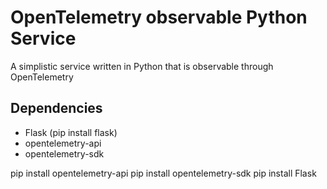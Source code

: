 # OpenTelemetry observable Python Service

A simplistic service written in Python that is observable through OpenTelemetry

## Dependencies

- Flask (pip install flask)
- opentelemetry-api
- opentelemetry-sdk

pip install opentelemetry-api
pip install opentelemetry-sdk
pip install Flask
